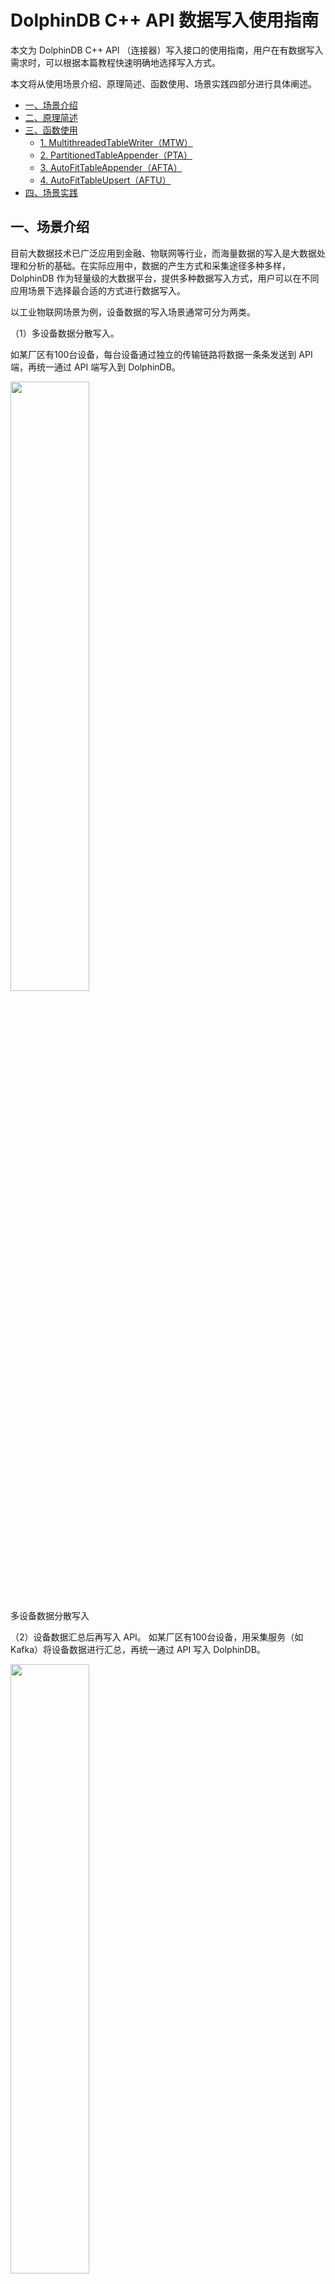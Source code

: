 # DolphinDB C++ API 数据写入使用指南

本文为 DolphinDB C++ API （连接器）写入接口的使用指南，用户在有数据写入需求时，可以根据本篇教程快速明确地选择写入方式。

本文将从使用场景介绍、原理简述、函数使用、场景实践四部分进行具体阐述。

- [一、场景介绍](#一场景介绍)
- [二、原理简述](#二原理简述)
- [三、函数使用](#三函数使用)
  - [1. MultithreadedTableWriter（MTW）](#1-multithreadedtablewritermtw)
  - [2. PartitionedTableAppender（PTA）](#2-partitionedtableappenderpta)
  - [3. AutoFitTableAppender（AFTA）](#3-autofittableappenderafta)
  - [4. AutoFitTableUpsert（AFTU）](#4-autofittableupsertaftu)
- [四、场景实践](#四场景实践)

## 一、场景介绍

目前大数据技术已广泛应用到金融、物联网等行业，而海量数据的写入是大数据处理和分析的基础。在实际应用中，数据的产生方式和采集途径多种多样，DolphinDB 作为轻量级的大数据平台，提供多种数据写入方式，用户可以在不同应用场景下选择最合适的方式进行数据写入。

以工业物联网场景为例，设备数据的写入场景通常可分为两类。

（1）多设备数据分散写入。

如某厂区有100台设备，每台设备通过独立的传输链路将数据一条条发送到 API 端，再统一通过 API 端写入到 DolphinDB。

<img src="./images/ddb_cpp_api_connector/1_1.png" width=50%>

多设备数据分散写入

（2）设备数据汇总后再写入 API。
如某厂区有100台设备，用采集服务（如 Kafka）将设备数据进行汇总，再统一通过 API 写入 DolphinDB。

<img src="./images/ddb_cpp_api_connector/1_2.png" width=50%>

设备数据汇总写入

针对以上场景，DolphinDB C++ API 提供了多种写入方法，以实现不同来源数据的高效写入：

| **设备场景**       | **写入DolphinDB表的类型** | **调用DolphinDB 函数**    | **实现方式**     |
| ------------------------ | ------------------------------- | ------------------------------- | ---------------------- |
| 多设备数据一条条分散写入 | ALL                             | MTW（MultithreadedTableWriter） | 缓冲行数据后并行写入   |
| 设备数据汇总写入         | ALL                             | MTW（MultithreadedTableWriter） | 将合并的行数据并行写入 |
| 设备数据汇总写入         | 内存表                          | tableInsert                     | 单表写入               |
| 设备数据汇总写入         | 分布式表                        | PTA（PartitionedTableAppender） | 多线程按列批量写入     |
| 设备数据汇总写入         | 分布式表                        | AFTA（AutoFitTableAppender）    | 单线程按列批量写入     |

MTW 的写入方式可以适配多种写入场景，推荐首次接触 DolphinDB 的用户使用 MTW 方法；

tableInsert 方法可以将汇总数据简单快速地写入内存表；

而对于分布式表，C++ API 提供了保障并行写入的 PTA 方法，以及更简单易用，能自动转换写入数据字段类型的 AFTA/AFTU 方法。

## 二、原理简述

传统的开发人员通常对关系型数据库的行式存储（Row-Based）比较熟悉，数据按单行或多行的方式提交并写入，这种写入方式很容易理解，但是基于行式存储的数据库实际上并不是为大数据处理而设计的，海量数据的写入很容易遇到性能瓶颈。

DolphinDB 采用列式存储（Column-Based），在内存中维护一个 Cache Engine，当数据写入文件时，并不是直接写入到磁盘，而是先写入操作系统的缓冲页面中，再批量写入磁盘。为了确保写入数据不会在内存中丢失， DolphinDB 使用 WAL（Write Ahead Logging）的机制。详情可参考 DolphinDB 用户手册的[数据模型](https://www.dolphindb.cn/cn/help/DatabaseandDistributedComputing/Database/DataModel.html)。

以一个5列（字段）的数据表为例，写入100万行的数据时，行式存储按行方式提交并写入，需要执行100万次的文件写入操作；而列式存储对单列进行写入，可以按列一次性提交100万个值，最少仅需5次文件操作就能完成数据写入。两种写入方式在海量数据的处理方面性能差异巨大。

<img src="./images/ddb_cpp_api_connector/2_1.png" width=60%>

行式存储和列式存储对比（图片来源于网络）

通常我们在为大数据应用场景规划写入方式前，需要理解以上列式存储的写入方式。按列批量写入能最大化发挥列式存储的优势，而当实际场景下多个设备写入数据较为分散时，可以选择有数据缓冲的 API 方法如 MTW，以获得最佳写入性能。

DolphinDB C++ API 支持多种数据写入方法，涵盖多样化的写入场景需求，主要特点如下：

| 写入方式                   | 特点                                                                                       |
| -------------------------- | ------------------------------------------------------------------------------------------ |
| MTW                        | - 官方推荐用法 `` - 按行接收数据`` - 内置数据缓冲队列 `` - 多线程异步并发写入``            |
| tableInsert                | - 方便简单，速度快 `` - 事务机制下，同一分区不能同时写入两条数据，因此不建议写入分布式表`` |
| PTA                        | - 按表写入 `` - 内置连接池`` - 自动按分区同步并行写入``                                    |
| AFTA                       | - 自动转换字段类型写入 `` - 适用于历史数据整表落盘，追加写入`` - 单线程同步写入``          |
| AFTU                       | - AFTA 更新写的版本                                                                        |
| BatchTableWriter（旧版本） | - 因兼容性而保留的旧版函数 `` - 实时数据落盘，数据按行写入`` - 单线程同步写入``            |

- MTW 支持高效按行写入，通过内置数据缓冲队列，MTW 将数据统一发送到 DolphinDB ，可以保证单条数据的写入效率，适用于多设备一条条分散写入场景。当性能要求不高时，也可用于第三方平台汇总数据后批量写入 API 的场景。
  MTW 是对 BatchTableWriter（旧版本）的升级，二者均支持数据分散地从第三方平台传输到客户端的场景。MTW 的默认功能和 BatchTableWriter 一致，但支持多线程的并发写入。目前 BatchTableWriter 方式已经完全被 MTW 替代，仅因为兼容性而保留。
- tableInsert 使用简单高效，可以支持数据汇总写入场景，若写入的 DolphinDB 表为内存表，可以选择 tableInsert 或者 PTA；但 tableInsert 没有分区写入保障机制，在开启事务机制的情况下，不建议写入分布式表。
- PTA 能够自动按分区实现同步并行写入，适用于数据汇总写入场景。按列并行写入的机制确保了 PTA 方式在批量写入场景下拥有性能优势。
- AFTA 能够自动将 C++ 字段类型转换为 DolphinDB 字段类型完成写入，使用上较 PTA 更为简单，同样适合数据汇总写入场景。PTA 的写入速度要好于 AFTA，在对写入效率有要求且仅进行追加写的情况下，建议优先考虑 PTA。
- AFTU 是 AFTA 的更新写版本，更适合于重复数据存在的场景，读取新数据不存在重复时直接插入，存在重复时更新。针对数据写入是否需要更新，即当写入的数据在数据库中已有相同的主键或者相同的指定字段时，选择更新该条旧数据或者直接插入新数据，C++ API 给出了不同的写入方式。其中，MTW 内部分别实现了更新写和追加写，以 *mode* 参数的形式提供选择；而 PTA 仅提供了追加写的方式。

MTW，PTA，AFTA，AFTU 四种方法涵盖了绝大多数写入场景，其底层实现均调用了 `tableInsert` 或 `upsert!` （DolphinDB 脚本函数，关于 `tableInsert` 的更多介绍请参考 [tableInsert — DolphinDB 2.0 documentation](https://www.dolphindb.cn/cn/help/FunctionsandCommands/FunctionReferences/t/tableInsert.html)）。下节将重点介绍 MTW，PTA，AFTA，AFTU 四种函数的使用。

DolphinDB C++ API 的具体安装教程可参考 [README_CN.md · dolphindb/api-cplusplus - Gitee](https://gitee.com/dolphindb/api-cplusplus/blob/release200/README_CN.md)。

## 三、函数使用

### 1. MultithreadedTableWriter（MTW）

MTW 可以向内存表、流表、分区表、维度表中写入数据。不仅在内部实现并发写入，还可在 API 端创建多个 MTW 对象并发执行写入任务，MTW 也支持整型、时间等类型的内部自动转换。

MTW 在 API 端维护一个数据缓冲队列，API 端可调用写线程将数据按条持续写入缓冲队列，数据在缓冲队列堆积到一定数量后将一并被传送到服务器端。客户端创建出用户指定数目的 DolphinDB 连接，然后按照分区分配写入数据。在事务机制下，DolphinDB 不允许多个线程同时向同一个分区写入数据。

首先创建一个 MTW 对象。创建 MTW 时可指定每列的压缩方式。代码如下：

```
vector<COMPRESS_METHOD> compress;
for(int i=0;i<102;i++)compress.push_back(COMPRESS_LZ4);   // 每列的压缩方式
MultithreadedTableWriter writer(
      "127.0.0.1", 9900, "admin","123456","dfs://test_MultithreadedTableWriter","collect",NULL,false,NULL,1000,1,10,"deviceid", &compress);   
```

MTW 的构造函数参数详见 [README_CN.md · dolphindb/api-cplusplus - Gitee](https://gitee.com/dolphindb/api-cplusplus/blob/release200/README_CN.md#832-multithreadedtablewriter) 。另外，*dbName*，*partitionColumnName*，*threadCount* 三个参数在写入不同类型的表时有很大区别，具体见下表。

| **表类型** | **参数1：dbName** | **参数2：partitionColumnName** | **参数3：threadCount** |
| :--------------- | :---------------------- | :----------------------------------- | :--------------------------- |
| 内存表           | “”                    | 任意字段                             | >=1                          |
| 流表             | “”                    | 任意字段                             | >=1                          |
| 分区表           | 实际数据库名            | 某个分区字段                         | >=1                          |
| 维度表           | 实际数据库名            | “”                                 | 1                            |

接着在 API 端创建子线程插入数据到缓冲队列。当需要写入的数据量较大时，可根据实际情况在 API 端使用更多的线程。insert 方法需传入一个 ErrorCodeInfo 对象和一串变长参数，每个变长参数都代表一个字段值。

具体代码如下：

```
int rows = 1000; //行数
int cols = 5;   //列数
vector<ConstantSP> datas;
TableSP bt = conn.run("t0 = loadText('"+DATA_FIRE+"');t0");// 模拟数据源从 csv 文件导入
for(int i = 0; i< rows; ++i){
    for(int j = 0; j < cols; ++j)
        datas.emplace_back(bt->getColumn(j)->get(i));
}
// 创建线程
thread t([&]() {
    try {
        for(int i=0;i < bt->rows();i++){
           ErrorCodeInfo pErrorInfo;
           writer.insert(pErrorInfo,
                      datas[0], datas[1], datas[2], datas[3], datas[4] // 含5个字段的数据
           );
        }
    }catch (exception &e) {
         cerr << "MTW exit with exception: " << e.what() << endl;
    }
});
// 等待插入线程结束
t.join();
```

在 MTW 运行时，可能会发生写入错误，使用下述代码，获取对象当前的运行状态。

```
MultithreadedTableWriter::Status status;
writer.getStatus(status);
if (status.hasError()) {
	cout << "error in writing: " << status.errorInfo << endl;
}
```

`status` 对象的属性和方法详见 [README_CN.md · dolphindb/api-cplusplus - Gitee](https://gitee.com/dolphindb/api-cplusplus/blob/release200/README_CN.md#dolphindb-c-api)  。

注意，API 端的写入线程结束不代表 MTW 完全退出，需使用 `waitForThreadCompletion` 方法等待 MTW 完全退出。同时，MTW 需要在内存中缓存写入数据，当 API 异常退出时可能会造成已缓存数据的丢失，因此需要合理配置缓存写入数量，以适配性能和高可用场景需求。

当 MTW 写入出现错误，需调用 `getUnwrittenData` 方法获取未写入数据。若有未写入数据，则需再次创建 MTW 对象进行写入。代码如下：

```
writer.getStatus(status);
    if (status.hasError()) {
        cout << "error after write complete: " << status.errorInfo << endl;
        // 获取未写入的数据
        std::vector<std::vector<ConstantSP>*> unwrittenData;
        writer.getUnwrittenData(unwrittenData);
        cout << "unwriterdata length " << unwrittenData.size() << endl;
        if (!unwrittenData.empty()) {
            try {
                // 重新写入这些数据，原有的 MTW 因为异常退出已经不能用了，需要创建新的 MTW
                cout << "create new MTW and write again." << endl;
                MultithreadedTableWriter newWriter("183.136.170.167", 9900, "admin", "123456", "dfs://test_MultithreadedTableWriter", "collect", NULL,false,NULL,1000,1,5,"deviceid", &compress);
                ErrorCodeInfo errorInfo;
                // 插入未写入的数据
                if (newWriter.insertUnwrittenData(unwrittenData, errorInfo)) {
                    // 等待写入完成后检查状态
                    newWriter.waitForThreadCompletion();
                    newWriter.getStatus(status);
                    if (status.hasError()) {
                        cout << "error in write again: " << status.errorInfo << endl;
                    }
                }
                else {
                    cout << "error in write again: " << errorInfo.errorInfo << endl;
                }
            }
            catch (exception &e) {
                cerr << "new MTW exit with exception: " << e.what() << endl;
            }
        }
    }
```

至此，MTW 的使用流程介绍完毕。

### 2. PartitionedTableAppender（PTA）

PTA 设计一个连接池，获取分布式表的分区信息后，将分区分配给连接池来并行写入。

> PartitionedTableAppender 可向分布式表中写入数据

PTA 的使用简洁方便，创建一个连接池对象和 PTA 对象。注意，对象创建时需要指定写入表的分区字段，尽量使分区个数与连接池中连接个数相同。因为线程多反而会增加线程创建和销毁开销，而线程少无法最大利用服务器资源。当每个分区都能同时进行写入并且没有多余的线程创建，PTA 写入效率最高，资源分配也最合理。代码如下：

```
DBConnectionPool pool("127.0.0.1", 9900, 5, "admin", "123456");
// 分区列传入 deviceid 或 ts 均可，保证可以使用多线程写入数据集多个分区，因为 DolphinDB 开启事务时不允许多个 writer 同时写入到一个分区内
PartitionedTableAppender appender("dfs://test_PartitionedTableAppender", "collect","deviceid", pool);  
appender.append(bt);
pool.shutDown(); 
```

若当前连接池不再使用，会自动被释放，但存在释放延时，可以通过调用 `shutDown()` 等待线程任务执行结束后立即释放连接。

### 3. AutoFitTableAppender（AFTA）

AFTA 建立与 server 的连接后，对列数、列字段名、列字段类型等基础信息进行判断，完成整型、时间类型等字段的自动转换，随即使用 tableInsert 进行写入，目前 AFTA 与 AFTU 尚不支持整型与浮点型数据间的转换。

> AutoFitTableAppender 内部实现简单，实用性高。可向流表、内存表、分区表、磁盘表写入数据

AFTA 的使用较 PTA 更为简单，创建完 AFTA 对象后即可调用 `append()` 写入。具体代码如下：

```
AutoFitTableAppender appender("dfs://test_AutoFitTableAppender", "collect", conn);
appender.append(bt);
```

### 4. AutoFitTableUpsert（AFTU）

创建 AFTU 时可指定字段 `keycolName`，当新插入数据的指定字段不与数据库中已有数据重复时，AFTU 直接将数据插入，而当该字段出现重复时，AFTU 可以对该条数据进行更新。

> AutoFitTableUpsert 更适合于有重复数据写入的场景

类似于 AFTA，通过创建的 AFTU，调用 `upsert()` 即可完成数据的写入和更新：

```
vector<string> keycolName = {"id"};
AutoFitTableUpsert aftu("dfs://test_AutoFitTableUpsert", "collect", conn, false, &keycolName);
aftu.upsert(bt);
```

以下就追加写入和更新写入场景提供了更全面的选择参考：

| **数据写入场景** | **字段类型自动匹配** | **追加写入** | **更新写入** |
| ---------------------- | -------------------------- | ------------------ | ------------------ |
| 多设备分散写入         | 否                         | MTW                | MTW                |
| 数据汇总写入           | 否                         | PTA、MTW           | MTW                |
| 数据汇总写入           | 是                         | AFTA、MTW          | AFTU、MTW          |

在底层实现上，AFTA 和 AFTU 通过整表插入的方式实现批量数据写入；而 MTW 通过维护数据缓冲队列实现批量数据异步写入。若需要使用 C++ API 实现整表数据的写入，推荐使用 AFTA 或 AFTU。

## 四、场景实践

以下场景案例展示了使用 DolphinDB C++ API 实现数据写入的流程：

某设备实验平台有100台设备，单台设备有1000个测点，实验平台需要采集设备的测点信息从而评估设备的使用情况。

实验平台要求测点信息按单值模型存储，每台设备每隔5分钟对所有1000个测点进行数据采集，汇总所有设备的数据后通过消息中间件统一传输到 API 端。实验平台要求支持对数据的批量写入，同时保证数据类型的一致性，不需要数据类型自动转换；若客户端意外崩溃，重启后 API 可重新接受数据。这种场景下采用 MTW 方法将实时数据写入数据库，其流程图如下：

<img src="./images/ddb_cpp_api_connector/4_1.png" width=70%>

实时数据落盘流程图

**数据集：**

- 记录描述：100台设备，每台1000个测点，采集频率5分钟1次，采集持续10天
- 记录行数：2.6亿行
- 磁盘占用：1116 MB
- 字段数量：6
- 字段样式：
  - ts：数采时间
  - deviceCode：设备编号
  - logicalPostionId：逻辑位置ID
  - physicalPostionId：物理位置ID
  - propertyCode：属性测点编码
  - propertyValue：测点值（累计产量）

**准备工作：**

首先要在 server 端创建分布式数据库 `db_demo`、分区表 `collect`：

```
// 建立分布式数据库及分区表
dbname="dfs://db_demo"
tablename="collect"
cols_info=`ts`deviceCdoe`logicalPostionId`physicalPostionId`propertyCode`propertyValue
cols_type=[DATETIME,SYMBOL,SYMBOL,SYMBOL,SYMBOL,INT]
t=table(1:0,cols_info,cols_type)
db=database(dbname,VALUE,[2022.11.01],engine=`TSDB)
pt=createPartitionedTable(db,t,tablename,`ts,,`deviceCdoe`ts)
```

然后创建一张流数据表 `streamtable`，使用 MTW 方式将数据写入这张流表，然后订阅流表，数据将从流表流向分区表 `collect`：

```
// 建立流表
def saveToDFS(mutable dfstable, msg): dfstable.append!(msg)
share streamTable(1:0, cols_info, cols_type) as streamtable;
subscribeTable(tableName="streamtable", actionName="savetodfs", offset=0, handler=saveToDFS{pt}, msgAsTable=true, batchSize=1000, throttle=1)
```

也可直接在 C++ 代码中使用 `conn.run(script)` 的方式运行此段代码。

**接口调用：**

创建一个 MTW 对象，订阅流表

```
// 建立writer对象
MultithreadedTableWriter writer(
            "183.136.170.167", 9900, "admin","123456","","streamtable",NULL,false,NULL,1000,1,5,"deviceid", &compress);  
MultithreadedTableWriter::Status status;  // 保存 writer 状态
```

这里需要说明的是，本文着重介绍 API 的写入，通过模拟来展示从第三方平台采集数据到 API 端写入这一过程。此外，本场景在 API 端使用单线程写入数据，用户可根据实际场景使用多线程提高 API 端写入效率，完整代码见附件 API_mtw.cpp。

```
// 模拟接受批量数据，创建单线程写入数据
// bt 模拟接收消息中间件发送的数据，按设备（每台设备1000条数据）遍历采集数据
for(int i=0;i < (bt->rows())/1000;i++){
	system_clock::duration begin = system_clock::now().time_since_epoch();
	milliseconds milbegin = duration_cast<milliseconds>(begin);
	// 每台数据共1000个测点，写入1000行
	for(int j=i*1000;j<(i+1)*1000;j++){
		ErrorCodeInfo pErrorInfo;
		// 模拟对单条数据6个字段的写入
		writer.insert(pErrorInfo,
			datas[i*6+0], datas[i*6+1], datas[i*6+2], datas[i*6+3], datas[i*6+4], datas[i*6+5]
		)
	}
	system_clock::duration end = system_clock::now().time_since_epoch();
	milliseconds milend = duration_cast<milliseconds>(end);
	if((milend.count()-milbegin.count())<5000){
		// 控制模拟写入的频率
		sleep_for(std::chrono::milliseconds(5000-(milend.count()-milbegin.count())));
	}
}
```

若后台线程发生错误，MTW 可能退出后未将数据全部写入服务器（包括导致后台线程错误的那一批数据，这批数据可能已经写入服务器也可能未写入服务器）

```
// 检查写入完成后 MTW 状态
writer.getStatus(status);
```

该情况下首先获取未完成写入的数据

```
// 获取未写入的数据
std::vector<std::vector<ConstantSP>*> unwrittenData;
writer.getUnwrittenData(unwrittenData);
cout << "Unwritten data length " << unwrittenData.size() << endl;
```

重新写入上述数据

```
// 重新写入这些数据，原有的 MTW 因为异常退出已经不能用了，需要创建新的 MTW
MultithreadedTableWriter newWriter("192.168.0.61", 8848, "admin", "123456", "dfs://test_MultithreadedTableWriter", "collect", NULL,false,NULL,10000,1,10,"deviceid", &compress);
ErrorCodeInfo errorInfo;
// 插入获取到的未写入数据    
if (newWriter.insertUnwrittenData(unwrittenData, errorInfo)) {
	// 等待写入完成后检查状态
	newWriter.waitForThreadCompletion();
	newWriter.getStatus(status);
	if (status.hasError()) {
		cout << "error in write again: " << status.errorInfo << endl;
	}
}
else {
	cout << "error in write again: " << errorInfo.errorInfo << endl;
}
```

附件：

 [ddb_cpp_api_connector](script/ddb_cpp_api_connector)
